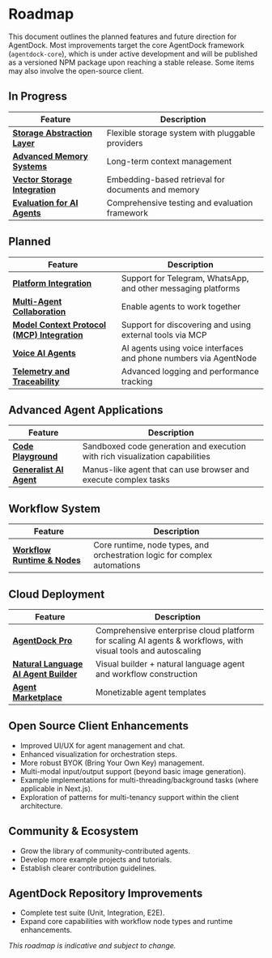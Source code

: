 # Roadmap

This document outlines the planned features and future direction for AgentDock. Most improvements target the core AgentDock framework (`agentdock-core`), which is under active development and will be published as a versioned NPM package upon reaching a stable release. Some items may also involve the open-source client.

## In Progress

| Feature | Description |
|---------|-------------|
| [**Storage Abstraction Layer**](./roadmap/storage-abstraction.md) | Flexible storage system with pluggable providers |
| [**Advanced Memory Systems**](./roadmap/advanced-memory.md) | Long-term context management |
| [**Vector Storage Integration**](./roadmap/vector-storage.md) | Embedding-based retrieval for documents and memory |
| [**Evaluation for AI Agents**](./roadmap/evaluation-framework.md) | Comprehensive testing and evaluation framework |

## Planned

| Feature | Description |
|---------|-------------|
| [**Platform Integration**](./roadmap/platform-integration.md) | Support for Telegram, WhatsApp, and other messaging platforms |
| [**Multi-Agent Collaboration**](./roadmap/multi-agent-collaboration.md) | Enable agents to work together |
| [**Model Context Protocol (MCP) Integration**](./roadmap/mcp-integration.md) | Support for discovering and using external tools via MCP |
| [**Voice AI Agents**](./roadmap/voice-agents.md) | AI agents using voice interfaces and phone numbers via AgentNode |
| [**Telemetry and Traceability**](./roadmap/telemetry.md) | Advanced logging and performance tracking |

## Advanced Agent Applications

| Feature | Description |
|---------|-------------|
| [**Code Playground**](./roadmap/code-playground.md) | Sandboxed code generation and execution with rich visualization capabilities |
| [**Generalist AI Agent**](./roadmap/generalist-agent.md) | Manus-like agent that can use browser and execute complex tasks |

## Workflow System

| Feature | Description |
|---------|-------------|
| [**Workflow Runtime & Nodes**](./roadmap/workflow-nodes.md) | Core runtime, node types, and orchestration logic for complex automations |

## Cloud Deployment

| Feature | Description |
|---------|-------------|
| [**AgentDock Pro**](/docs/agentdock-pro) | Comprehensive enterprise cloud platform for scaling AI agents & workflows, with visual tools and autoscaling |
| [**Natural Language AI Agent Builder**](./roadmap/nl-agent-builder.md) | Visual builder + natural language agent and workflow construction |
| [**Agent Marketplace**](./roadmap/agent-marketplace.md) | Monetizable agent templates |

## Open Source Client Enhancements

-   Improved UI/UX for agent management and chat.
-   Enhanced visualization for orchestration steps.
-   More robust BYOK (Bring Your Own Key) management.
-   Multi-modal input/output support (beyond basic image generation).
-   Example implementations for multi-threading/background tasks (where applicable in Next.js).
-   Exploration of patterns for multi-tenancy support within the client architecture.

## Community & Ecosystem

-   Grow the library of community-contributed agents.
-   Develop more example projects and tutorials.
-   Establish clearer contribution guidelines.

## AgentDock Repository Improvements

-   Complete test suite (Unit, Integration, E2E).
-   Expand core capabilities with workflow node types and runtime enhancements.

*This roadmap is indicative and subject to change.*

